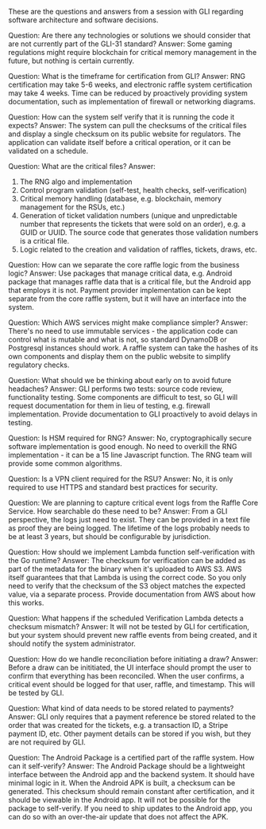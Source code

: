 These are the questions and answers from a session with GLI regarding software architecture and software decisions.

Question: Are there any technologies or solutions we should consider that are not currently part of the GLI-31 standard?
Answer: Some gaming regulations might require blockchain for critical memory management in the future, but nothing is certain currently.

Question: What is the timeframe for certification from GLI?
Answer: RNG certification may take 5-6 weeks, and electronic raffle system certification may take 4 weeks. Time can be reduced by proactively providing system documentation, such as implementation of firewall or networking diagrams.

Question: How can the system self verify that it is running the code it expects?
Answer: The system can pull the checksums of the critical files and display a single checksum on its public website for regulators. The application can validate itself before a critical operation, or it can be validated on a schedule.

Question: What are the critical files?
Answer:
1. The RNG algo and implementation
2. Control program validation (self-test, health checks, self-verification)
3. Critical memory handling (database, e.g. blockchain, memory management for the RSUs, etc.)
4. Generation of ticket validation numbers (unique and unpredictable number that represents the tickets that were sold on an order), e.g. a GUID or UUID. The source code that generates those validation numbers is a critical file.
5. Logic related to the creation and validation of raffles, tickets, draws, etc.

Question: How can we separate the core raffle logic from the business logic?
Answer: Use packages that manage critical data, e.g. Android package that manages raffle data that is a critical file, but the Android app that employs it is not. Payment provider implementation can be kept separate from the core raffle system, but it will have an interface into the system.

Question: Which AWS services might make compliance simpler?
Answer: There's no need to use immutable services - the application code can control what is mutable and what is not, so standard DynamoDB or Postgresql instances should work. A raffle system can take the hashes of its own components and display them on the public website to simplify regulatory checks.

Question: What should we be thinking about early on to avoid future headaches?
Answer: GLI performs two tests: source code review, functionality testing. Some components are difficult to test, so GLI will request documentation for them in lieu of testing, e.g. firewall implementation. Provide documentation to GLI proactively to avoid delays in testing.

Question: Is HSM required for RNG?
Answer: No, cryptographically secure software implementation is good enough. No need to overkill the RNG implementation - it can be a 15 line Javascript function. The RNG team will provide some common algorithms.

Question: Is a VPN client required for the RSU?
Answer: No, it is only required to use HTTPS and standard best practices for security.

Question: We are planning to capture critical event logs from the Raffle Core Service. How searchable do these need to be?
Answer: From a GLI perspective, the logs just need to exist. They can be provided in a text file as proof they are being logged. The lifetime of the logs probably needs to be at least 3 years, but should be configurable by jurisdiction.

Question: How should we implement Lambda function self-verification with the Go runtime?
Answer: The checksum for verification can be added as part of the metadata for the binary when it's uploaded to AWS S3. AWS itself guarantees that that Lambda is using the correct code. So you only need to verify that the checksum of the S3 object matches the expected value, via a separate process. Provide documentation from AWS about how this works.

Question: What happens if the scheduled Verification Lambda detects a checksum mismatch?
Answer: It will not be tested by GLI for certification, but your system should prevent new raffle events from being created, and it should notify the system administrator.

Question: How do we handle reconciliation before initiating a draw?
Answer: Before a draw can be inititiated, the UI interface should prompt the user to confirm that everything has been reconciled. When the user confirms, a critical event should be logged for that user, raffle, and timestamp.  This will be tested by GLI.

Question: What kind of data needs to be stored related to payments?
Answer: GLI only requires that a payment reference be stored related to the order that was created for the tickets, e.g. a transaction ID, a Stripe payment ID, etc. Other payment details can be stored if you wish, but they are not required by GLI.

Question: The Android Package is a certified part of the raffle system. How can it self-verify?
Answer: The Android Package should be a lightweight interface between the Android app and the backend system. It should have minimal logic in it. When the Android APK is built, a checksum can be generated. This checksum should remain constant after certification, and it should be viewable in the Android app. It will not be possible for the package to self-verify. If you need to ship updates to the Android app, you can do so with an over-the-air update that does not affect the APK.
